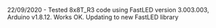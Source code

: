 
22/09/2020 - Tested 8x8T_R3 code using FastLED version 3.003.003, Arduino v1.8.12. Works OK.
Updating to new FastLED library
